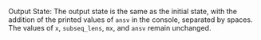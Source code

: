 Output State: The output state is the same as the initial state, with the addition of the printed values of `ansv` in the console, separated by spaces. The values of `x`, `subseq_lens`, `mx`, and `ansv` remain unchanged.